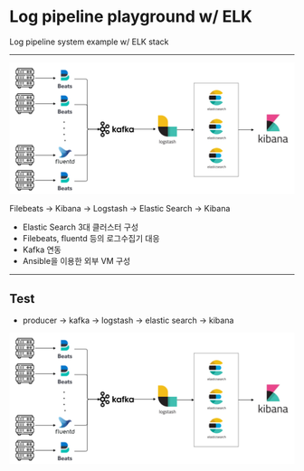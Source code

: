 # Log pipeline playground w/ ELK

Log pipeline system example w/ ELK stack

---

![log-pipeline-system-image](./docs/log-pipeline-system.png)

Filebeats -> Kibana -> Logstash -> Elastic Search -> Kibana

- Elastic Search 3대 클러스터 구성
- Filebeats, fluentd 등의 로그수집기 대응
- Kafka 연동
- Ansible을 이용한 외부 VM 구성

---

## Test

- producer -> kafka -> logstash -> elastic search -> kibana

![kafka-test-1](./docs/log-pipeline-system.png)
